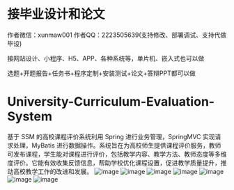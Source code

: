 # 接毕业设计和论文
作者微信：xunmaw001  作者QQ：2223505639(支持修改、部署调试、支持代做毕设)

接网站设计、小程序、H5、APP、各种系统等，单片机、嵌入式也可以做

选题+开题报告+任务书+程序定制+安装测试+论文+答辩PPT都可以做
# University-Curriculum-Evaluation-System
基于 SSM 的高校课程评价系统利用 Spring 进行业务管理，SpringMVC 实现请求处理，MyBatis 进行数据操作。系统旨在为高校师生提供课程评价服务，教师可发布课程，学生能对课程进行评价，包括教学内容、教学方法、教师态度等多维度评价。它能有效收集反馈信息，帮助学校优化课程设置，促进教学质量提升，推动高校教学工作的改进和发展。
![image](https://github.com/user-attachments/assets/d2bd3b34-c74a-4b23-8c26-9d85d3caaca8)
![image](https://github.com/user-attachments/assets/bf6d86cf-fc6e-4d40-867c-7829ff8a1622)
![image](https://github.com/user-attachments/assets/c1386622-28c6-4f80-8f3b-611eb7c38017)
![image](https://github.com/user-attachments/assets/c3f05726-2ac4-4be7-9b88-1cf674e508c5)
![image](https://github.com/user-attachments/assets/a905eb4f-aa34-499c-bd35-a7d3fa5032d8)
![image](https://github.com/user-attachments/assets/cb0033d2-02c1-460e-9277-4c45879514ee)
![image](https://github.com/user-attachments/assets/b9696974-f56e-4172-8a7e-26c3d67461a0)
